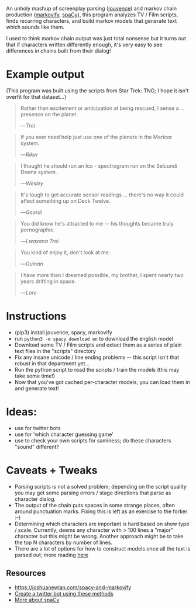 An unholy mashup of screenplay parsing ([jouvence](https://bolt80.com/jouvence/)) and markov chain production ([markovify](https://github.com/jsvine/markovify), [spaCy](https://spacy.io/)), this program analyzes TV / Film scripts, finds recurring characters, and build markov models that generate text which sounds like them.

I used to think markov chain output was just total nonsense but it turns out that if characters written differently enough, it's very easy to see differences in chains built from their dialog!

# Example output
(This program was built using the scripts from Star Trek: TNG; I hope it isn't overfit for that dataset...)

> Rather than excitement or anticipation at being rescued, I sense a ... presence on the planet.
>
> &mdash;<cite>Troi</cite>

> If you ever need help just use one of the planets in the Mericor system.
>
> &mdash;<cite>Riker</cite>

> I thought he should run an Ico - spectrogram run on the Selcundi Drema system.
>
> &mdash;<cite>Wesley</cite>

> It's tough to get accurate sensor readings ... there's no way it could affect something up on Deck Twelve.
>
> &mdash;<cite>Geordi</cite>

> You did know he's attracted to me -- his thoughts became truly pornographic.
>
> &mdash;<cite>Lwaxana Troi</cite>

> You kind of enjoy it, don't look at me.
>
> &mdash;<cite>Guinan</cite>

> I have more than I dreamed possible, my brother, I spent nearly two years drifting in space.
>
> &mdash;<cite>Lore</cite>

# Instructions
* (pip3) install jouvence, spacy, markovify
* run `python3 -m spacy download en` to download the english model
* Download some TV / Film scripts and extact them as a series of plain text files in the "scripts" directory
* Fix any insane unicode / line ending problems -- this script isn't that robust in that department yet...
* Run the python script to read the scripts / train the models (this may take some time!)
* Now that you've got cached per-character models, you can load them in and generate text!

# Ideas:
* use for twitter bots
* use for 'which character guessing game'
* use to check your own scripts for saminess; do these characters "sound" different?

# Caveats + Tweaks
* Parsing scripts is not a solved problem; depending on the script quality you may get some parsing errors / stage directions that parse as character dialog.
* The output of the chain puts spaces in some strange places, often around punctuation marks.  Fixing this is left as an exercise to the forker :-)
* Determining which characters are important is hard based on show type / scale.  Currently, deems any character with > 100 lines a "major" character but this might be wrong.  Another approach might be to take the top N characters by number of lines.
* There are a lot of options for how to construct models once all the text is parsed out; more reading [here](https://github.com/jsvine/markovify/blob/master/README.md)

## Resources
* <https://joshuanewlan.com/spacy-and-markovify>
* [Create a twitter bot using these methods](https://github.com/cdorsey/twitter-simulator)
* [More about spaCy](https://www.analyticsvidhya.com/blog/2017/04/natural-language-processing-made-easy-using-spacy-%E2%80%8Bin-python/)
